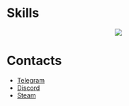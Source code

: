 <h1>Skills</h1>
<p align="center">
  <a href="https://skillicons.dev" target="_blank">
    <img src="https://skillicons.dev/icons?i=docker,supabase,postgres,html,css,sass,js,ts,express,nodejs,nuxt,vue,vscode,godot,vercel,figma,electron,discord,github,lua,md,blender" />
  </a>
</p>
<h1>Contacts</h1>
<ul>
  <li><a href="https://t.me/paranoidPhantom" target="_blank">Telegram</a></li>
  <li><a href="https://discordapp.com/users/689356130127708214" target="_blank">Discord</a></li>
  <li><a href="https://steamcommunity.com/id/ilikenoodles1414" target="_blank">Steam</a></li>
</ul>

